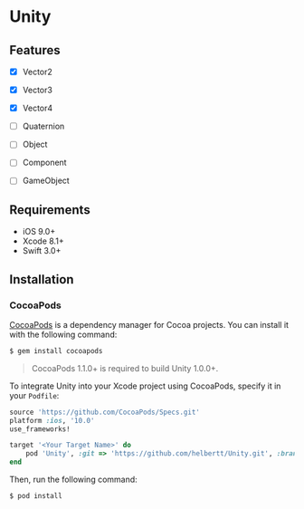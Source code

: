 # Unity

## Features

- [x] Vector2
- [x] Vector3
- [x] Vector4
- [ ] Quaternion
- [ ] Object
- [ ] Component
- [ ] GameObject


## Requirements

- iOS 9.0+
- Xcode 8.1+
- Swift 3.0+

## Installation

### CocoaPods

[CocoaPods](http://cocoapods.org) is a dependency manager for Cocoa projects. You can install it with the following command:

```bash
$ gem install cocoapods
```

> CocoaPods 1.1.0+ is required to build Unity 1.0.0+.

To integrate Unity into your Xcode project using CocoaPods, specify it in your `Podfile`:

```ruby
source 'https://github.com/CocoaPods/Specs.git'
platform :ios, '10.0'
use_frameworks!

target '<Your Target Name>' do
    pod 'Unity', :git => 'https://github.com/helbertt/Unity.git', :branch => 'master'
end
```

Then, run the following command:

```bash
$ pod install
```
